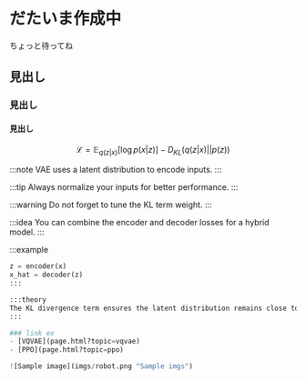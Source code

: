 # だたいま作成中

ちょっと待ってね

## 見出し
### 見出し
#### 見出し


$$
\mathcal{L} = \mathbb{E}_{q(z|x)}[\log p(x|z)] - D_{KL}(q(z|x) || p(z))
$$

:::note
VAE uses a latent distribution to encode inputs.
:::

:::tip
Always normalize your inputs for better performance.
:::

:::warning
Do not forget to tune the KL term weight.
:::

:::idea
You can combine the encoder and decoder losses for a hybrid model.
:::

:::example
```python
z = encoder(x)
x_hat = decoder(z)
:::

:::theory
The KL divergence term ensures the latent distribution remains close to a prior, typically $$\mathcal{N}(0, I)$$.
:::

### link ex
- [VQVAE](page.html?topic=vqvae)
- [PPO](page.html?topic=ppo)

![Sample image](imgs/robot.png "Sample imgs")